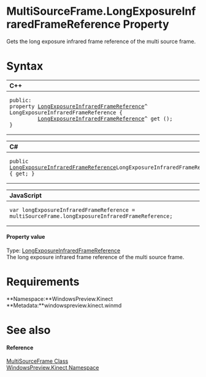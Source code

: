 MultiSourceFrame.LongExposureInfraredFrameReference Property  
============================================================  

Gets the long exposure infrared frame reference of the multi source frame. <span id="syntaxSection"></span>

Syntax  
======  

<table>
<colgroup>
<col width="100%" />
</colgroup>
<thead>
<tr class="header">
<th align="left">C++</th>
</tr>
</thead>
<tbody>
<tr class="odd">
<td align="left"><pre><code>public:  
property <a href="../../LongExposureInfraredFrameR.md">LongExposureInfraredFrameReference</a>^ LongExposureInfraredFrameReference {  
         <a href="../../LongExposureInfraredFrameR.md">LongExposureInfraredFrameReference</a>^ get ();  
}</code></pre></td>
</tr>
</tbody>
</table>

<table>
<colgroup>
<col width="100%" />
</colgroup>
<thead>
<tr class="header">
<th align="left">C#</th>
</tr>
</thead>
<tbody>
<tr class="odd">
<td align="left"><pre><code>public <a href="../../LongExposureInfraredFrameR.md">LongExposureInfraredFrameReference</a>LongExposureInfraredFrameReference { get; }</code></pre></td>
</tr>
</tbody>
</table>

<table>
<colgroup>
<col width="100%" />
</colgroup>
<thead>
<tr class="header">
<th align="left">JavaScript</th>
</tr>
</thead>
<tbody>
<tr class="odd">
<td align="left"><pre><code>var longExposureInfraredFrameReference = multiSourceFrame.longExposureInfraredFrameReference;</code></pre></td>
</tr>
</tbody>
</table>

<span id="ID4EU"></span>
#### Property value  

Type: [LongExposureInfraredFrameReference](../../LongExposureInfraredFrameR.md)  
 The long exposure infrared frame reference of the multi source frame.  

<span id="requirements"></span>

Requirements  
============  

**Namespace:**WindowsPreview.Kinect  
**Metadata:**windowspreview.kinect.winmd  

<span id="ID4ECB"></span>

See also  
========  

<span id="ID4EEB"></span>
#### Reference  

[MultiSourceFrame Class](../../MultiSourceFrame_Class.md)  
 [WindowsPreview.Kinect Namespace](../../../Kinect.md)  



<!--Please do not edit the data in the comment block below.-->
<!--
TOCTitle : LongExposureInfraredFrameReference Property
RLTitle : MultiSourceFrame.LongExposureInfraredFrameReference Property
KeywordK : LongExposureInfraredFrameReference property
KeywordK : MultiSourceFrame.LongExposureInfraredFrameReference property
KeywordF : WindowsPreview.Kinect.MultiSourceFrame.LongExposureInfraredFrameReference
KeywordF : MultiSourceFrame.LongExposureInfraredFrameReference
KeywordF : LongExposureInfraredFrameReference
KeywordF : WindowsPreview.Kinect.MultiSourceFrame.LongExposureInfraredFrameReference
KeywordA : P:WindowsPreview.Kinect.MultiSourceFrame.LongExposureInfraredFrameReference
AssetID : P:WindowsPreview.Kinect.MultiSourceFrame.LongExposureInfraredFrameReference
Locale : en-us
CommunityContent : 1
APIType : Managed
APILocation : windowspreview.kinect.winmd
APIName : WindowsPreview.Kinect.MultiSourceFrame.LongExposureInfraredFrameReference
TargetOS : Windows
TopicType : kbSyntax
DevLang : VB
DevLang : CSharp
DevLang : JavaScript
DevLang : C++
DocSet : K4Wv2
ProjType : K4Wv2Proj
Technology : Kinect for Windows
Product : Kinect for Windows SDK v2
productversion : 20
-->
